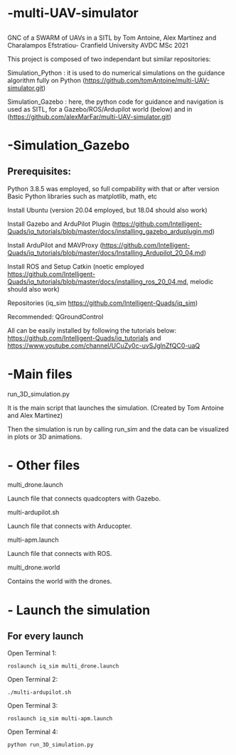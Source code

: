 # -multi-UAV-simulator
##
GNC of a SWARM of UAVs in a SITL by Tom Antoine, Alex Martinez and Charalampos Efstratiou- Cranfield University AVDC MSc 2021

This project is composed of two independant but similar repositories:

Simulation_Python : it is used to do numerical simulations on the guidance algorithm fully on Python (https://github.com/tomAntoine/multi-UAV-simulator.git)

Simulation_Gazebo : here, the python code for guidance and navigation is used as SITL, for a Gazebo/ROS/Ardupilot world (below) and in (https://github.com/alexMarFar/multi-UAV-simulator.git)

# -Simulation_Gazebo
## Prerequisites:
Python 3.8.5 was employed, so full compability with that or after version Basic Python libraries such as matplotlib, math, etc

Install Ubuntu (version 20.04 employed, but 18.04 should also work)

Install Gazebo and ArduPilot Plugin (https://github.com/Intelligent-Quads/iq_tutorials/blob/master/docs/installing_gazebo_arduplugin.md)

Install ArduPilot and MAVProxy (https://github.com/Intelligent-Quads/iq_tutorials/blob/master/docs/Installing_Ardupilot_20_04.md)

Install ROS and Setup Catkin (noetic employed https://github.com/Intelligent-Quads/iq_tutorials/blob/master/docs/installing_ros_20_04.md, melodic should also work)

Repositories (iq_sim https://github.com/Intelligent-Quads/iq_sim)

Recommended: QGroundControl

All can be easily installed by following the tutorials below: https://github.com/Intelligent-Quads/iq_tutorials and https://www.youtube.com/channel/UCuZy0c-uvSJglnZfQC0-uaQ

# -Main files

run_3D_simulation.py

It is the main script that launches the simulation. (Created by Tom Antoine and Alex Martinez)

Then the simulation is run by calling run_sim and the data can be visualized in plots or 3D animations. 

# - Other files 

multi_drone.launch

Launch file that connects quadcopters with Gazebo. 

multi-ardupilot.sh

Launch file that connects with Arducopter.

multi-apm.launch

Launch file that connects with ROS.

multi_drone.world

Contains the world with the drones.

# - Launch the simulation 
## For every launch 

Open Terminal 1:

``` cd catkin_ws/src/
roslaunch iq_sim multi_drone.launch
```
Open Terminal 2:

```cd
./multi-ardupilot.sh
```

Open Terminal 3:

```cd catkin_ws/src/
roslaunch iq_sim multi-apm.launch
```

Open Terminal 4:

```cd multi-UAV-simulator/Simulation_Gazebo/
python run_3D_simulation.py
```
